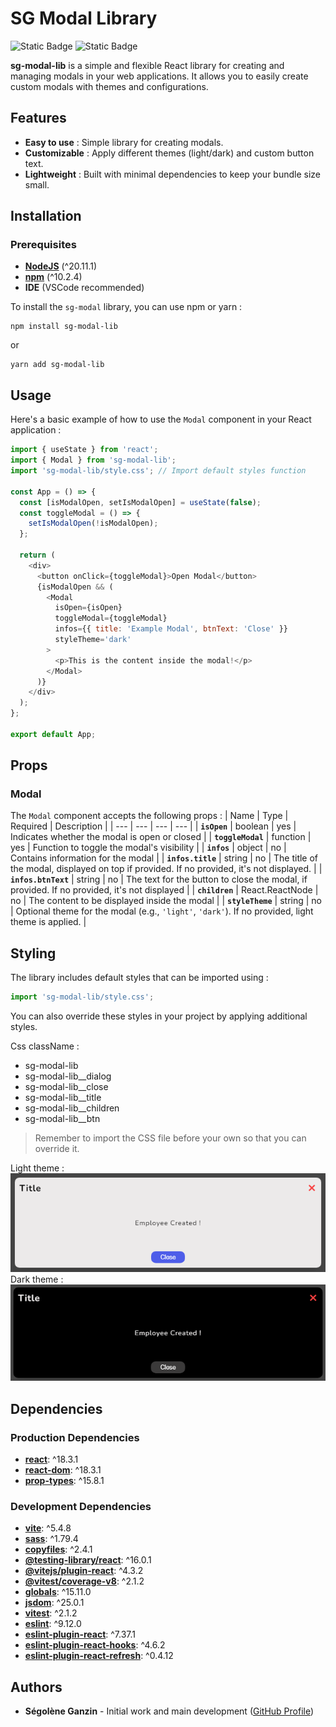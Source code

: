 # SG Modal Library

![Static Badge](https://img.shields.io/badge/Made_with-ReactJS-blue)
![Static Badge](https://img.shields.io/badge/Publish_on-npm-red)

**sg-modal-lib** is a simple and flexible React library for creating and managing modals in your web applications.
It allows you to easily create custom modals with themes and configurations.

## Features

- **Easy to use** : Simple library for creating modals.
- **Customizable** : Apply different themes (light/dark) and custom button text.
- **Lightweight** : Built with minimal dependencies to keep your bundle size small.

## Installation

### Prerequisites

- **[NodeJS](https://nodejs.org/fr/)** (^20.11.1)
- **[npm](https://www.npmjs.com/)** (^10.2.4)
- **IDE** (VSCode recommended)

To install the `sg-modal` library, you can use npm or yarn :


```
npm install sg-modal-lib
```

or

```
yarn add sg-modal-lib
```

## Usage

Here's a basic example of how to use the `Modal` component in your React application :

```javascript
import { useState } from 'react';
import { Modal } from 'sg-modal-lib';
import 'sg-modal-lib/style.css'; // Import default styles function

const App = () => {
  const [isModalOpen, setIsModalOpen] = useState(false);
  const toggleModal = () => {
    setIsModalOpen(!isModalOpen);
  };

  return (
    <div>
      <button onClick={toggleModal}>Open Modal</button>
      {isModalOpen && (
        <Modal
          isOpen={isOpen}
          toggleModal={toggleModal}
          infos={{ title: 'Example Modal', btnText: 'Close' }}
          styleTheme='dark'
        >
          <p>This is the content inside the modal!</p>
        </Modal>
      )}
    </div>
  );
};

export default App;
```

## Props

### Modal

The `Modal` component accepts the following props :
| Name | Type | Required | Description |
| --- | --- | --- | --- |
| **`isOpen`** | boolean | yes | Indicates whether the modal is open or closed |
| **`toggleModal`** | function | yes | Function to toggle the modal's visibility |
| **`infos`** | object | no | Contains information for the modal |
| **`infos.title`** | string | no | The title of the modal, displayed on top if provided. If no provided, it's not displayed. |
| **`infos.btnText`** | string | no | The text for the button to close the modal, if provided. If no provided, it's not displayed |
| **`children`** | React.ReactNode | no | The content to be displayed inside the modal |
| **`styleTheme`** | string | no | Optional theme for the modal (e.g., `'light'`, `'dark'`). If no provided, light theme is applied. |

## Styling

The library includes default styles that can be imported using :

```javascript
import 'sg-modal-lib/style.css';
```

You can also override these styles in your project by applying additional styles.

Css className :

- sg-modal-lib
- sg-modal-lib\_\_dialog
- sg-modal-lib\_\_close
- sg-modal-lib\_\_title
- sg-modal-lib\_\_children
- sg-modal-lib\_\_btn

> Remember to import the CSS file before your own so that you can override it.

Light theme : <br>
![Light theme screenshot](./src/assets/lightTheme.png) <br>
Dark theme : <br>
![Dark theme screenshot](./src/assets/darkTheme.png) <br>

## Dependencies

### Production Dependencies

- **[react](https://www.npmjs.com/package/react)**: ^18.3.1
- **[react-dom](https://www.npmjs.com/package/react-dom)**: ^18.3.1
- **[prop-types](https://www.npmjs.com/package/prop-types)**: ^15.8.1

### Development Dependencies

- **[vite](https://www.npmjs.com/package/vite)**: ^5.4.8
- **[sass](https://www.npmjs.com/package/sass)**: ^1.79.4
- **[copyfiles](https://www.npmjs.com/package/copyfiles)**: ^2.4.1
- **[@testing-library/react](https://www.npmjs.com/package/@testing-library/react)**: ^16.0.1
- **[@vitejs/plugin-react](https://www.npmjs.com/package/@vitejs/plugin-react)**: ^4.3.2
- **[@vitest/coverage-v8](https://www.npmjs.com/package/@vitest/coverage-v8)**: ^2.1.2
- **[globals](https://www.npmjs.com/package/globals)**: ^15.11.0
- **[jsdom](https://www.npmjs.com/package/jsdom)**: ^25.0.1
- **[vitest](https://www.npmjs.com/package/vitest)**: ^2.1.2
- **[eslint](https://www.npmjs.com/package/eslint)**: ^9.12.0
- **[eslint-plugin-react](https://www.npmjs.com/package/eslint-plugin-react)**: ^7.37.1
- **[eslint-plugin-react-hooks](https://www.npmjs.com/package/eslint-plugin-react-hooks)**: ^4.6.2
- **[eslint-plugin-react-refresh](https://www.npmjs.com/package/eslint-plugin-react-refresh)**: ^0.4.12

## Authors

- **Ségolène Ganzin** - Initial work and main development ([GitHub Profile](https://github.com/segoleneganzin/))
